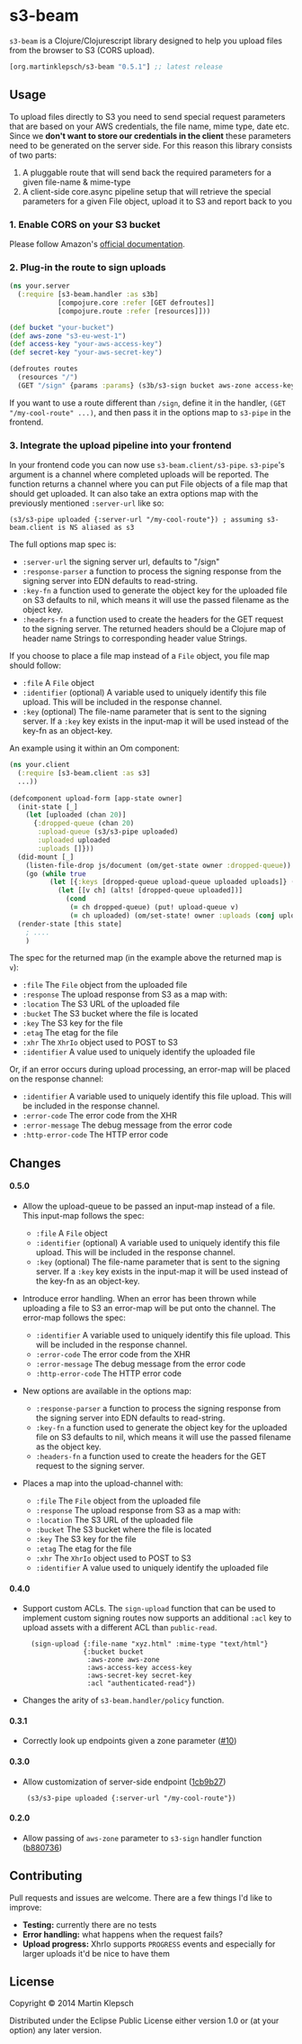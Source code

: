 # s3-beam

`s3-beam` is a Clojure/Clojurescript library designed to help you upload files
from the browser to S3 (CORS upload).

[](dependency)
```clojure
[org.martinklepsch/s3-beam "0.5.1"] ;; latest release
```
[](/dependency)

## Usage

To upload files directly to S3 you need to send special request
parameters that are based on your AWS credentials, the file name, mime
type, date etc.
Since we **don't want to store our credentials in the client** these
parameters need to be generated on the server side.
For this reason this library consists of two parts:

1. A pluggable route that will send back the required parameters for a
   given file-name & mime-type
2. A client-side core.async pipeline setup that will retrieve the
   special parameters for a given File object, upload it to S3 and
   report back to you

### 1. Enable CORS on your S3 bucket

Please follow Amazon's [official documentation](http://docs.aws.amazon.com/AmazonS3/latest/dev/cors.html).

### 2. Plug-in the route to sign uploads

```clj
(ns your.server
  (:require [s3-beam.handler :as s3b]
            [compojure.core :refer [GET defroutes]]
            [compojure.route :refer [resources]]))

(def bucket "your-bucket")
(def aws-zone "s3-eu-west-1")
(def access-key "your-aws-access-key")
(def secret-key "your-aws-secret-key")

(defroutes routes
  (resources "/")
  (GET "/sign" {params :params} (s3b/s3-sign bucket aws-zone access-key secret-key)))
```

If you want to use a route different than `/sign`, define it in the
handler, `(GET "/my-cool-route" ...)`, and then pass it in the options
map to `s3-pipe` in the frontend.

### 3. Integrate the upload pipeline into your frontend

In your frontend code you can now use `s3-beam.client/s3-pipe`.
`s3-pipe`'s argument is a channel where completed uploads will be
reported. The function returns a channel where you can put File
objects of a file map that should get uploaded. It can also take an 
extra options map with the previously mentioned `:server-url` like so:

    (s3/s3-pipe uploaded {:server-url "/my-cool-route"}) ; assuming s3-beam.client is NS aliased as s3

The full options map spec is:

- `:server-url` the signing server url, defaults to "/sign"
- `:response-parser` a function to process the signing response from the signing server into EDN
                     defaults to read-string. 
- `:key-fn` a function used to generate the object key for the uploaded file on S3
                   defaults to nil, which means it will use the passed filename as the object key.             
- `:headers-fn` a function used to create the headers for the GET request to the signing server.
                   The returned headers should be a Clojure map of header name Strings to corresponding 
                   header value Strings.
                   
If you choose to place a file map instead of a `File` object, you file map should follow:

- `:file`                  A `File` object
- `:identifier` (optional) A variable used to uniquely identify this file upload.
                           This will be included in the response channel.
- `:key` (optional)        The file-name parameter that is sent to the signing server. If a `:key` key
                           exists in the input-map it will be used instead of the key-fn as an object-key.

An example using it within an Om component:

```clj
(ns your.client
  (:require [s3-beam.client :as s3]
  ...))
  
(defcomponent upload-form [app-state owner]
  (init-state [_]
    (let [uploaded (chan 20)]
      {:dropped-queue (chan 20)
       :upload-queue (s3/s3-pipe uploaded)
       :uploaded uploaded
       :uploads []}))
  (did-mount [_]
    (listen-file-drop js/document (om/get-state owner :dropped-queue))
    (go (while true
          (let [{:keys [dropped-queue upload-queue uploaded uploads]} (om/get-state owner)]
            (let [[v ch] (alts! [dropped-queue uploaded])]
              (cond
               (= ch dropped-queue) (put! upload-queue v)
               (= ch uploaded) (om/set-state! owner :uploads (conj uploads v))))))))
  (render-state [this state]
    ; ....
    )
```

The spec for the returned map (in the example above the returned map is `v`):

- `:file` The `File` object from the uploaded file
- `:response` The upload response from S3 as a map with:
 - `:location` The S3 URL of the uploaded file
 - `:bucket` The S3 bucket where the file is located
 - `:key` The S3 key for the file
 - `:etag` The etag for the file          
- `:xhr` The `XhrIo` object used to POST to S3
- `:identifier` A value used to uniquely identify the uploaded file

Or, if an error occurs during upload processing, an error-map will be placed on the response channel:

- `:identifier` A variable used to uniquely identify this file upload. This will be included in the response channel.
- `:error-code` The error code from the XHR
- `:error-message` The debug message from the error code
- `:http-error-code` The HTTP error code

## Changes

#### 0.5.0

- Allow the upload-queue to be passed an input-map instead of a file. This
  input-map follows the spec:
  
    - `:file`                  A `File` object
    - `:identifier` (optional) A variable used to uniquely identify this file upload.
                               This will be included in the response channel.
    - `:key` (optional)        The file-name parameter that is sent to the signing server. If a `:key` key
                               exists in the input-map it will be used instead of the key-fn as an object-key.
- Introduce error handling. When an error has been thrown while uploading a file to S3
  an error-map will be put onto the channel. The error-map follows the spec:
  
    - `:identifier`      A variable used to uniquely identify this file upload. This will be
                         included in the response channel.
    - `:error-code`      The error code from the XHR
    - `:error-message`   The debug message from the error code
    - `:http-error-code` The HTTP error code
- New options are available in the options map:

    - `:response-parser` a function to process the signing response from the signing server into EDN
                         defaults to read-string.
    - `:key-fn`          a function used to generate the object key for the uploaded file on S3
                         defaults to nil, which means it will use the passed filename as the object key.
    - `:headers-fn`      a function used to create the headers for the GET request to the signing server.
- Places a map into the upload-channel with: 
    - `:file`       The `File` object from the uploaded file
    - `:response`   The upload response from S3 as a map with:
     - `:location` The S3 URL of the uploaded file
     - `:bucket`   The S3 bucket where the file is located
     - `:key`      The S3 key for the file
     - `:etag`     The etag for the file
    - `:xhr`        The `XhrIo` object used to POST to S3
    - `:identifier` A value used to uniquely identify the uploaded file
    
#### 0.4.0

- Support custom ACLs. The `sign-upload` function that can be used to
  implement custom signing routes now supports an additional `:acl` key
  to upload assets with a different ACL than `public-read`.

        (sign-upload {:file-name "xyz.html" :mime-type "text/html"}
                     {:bucket bucket
                      :aws-zone aws-zone
                      :aws-access-key access-key
                      :aws-secret-key secret-key
                      :acl "authenticated-read"})
- Changes the arity of `s3-beam.handler/policy` function.

#### 0.3.1

- Correctly look up endpoints given a zone parameter ([#10](https://github.com/martinklepsch/s3-beam/pull/10/files))

#### 0.3.0

-  Allow customization of server-side endpoint ([1cb9b27](https://github.com/martinklepsch/s3-beam/commit/1cb9b2703691e172e275a95490b3fc8209dfa409))

        (s3/s3-pipe uploaded {:server-url "/my-cool-route"})

#### 0.2.0

- Allow passing of `aws-zone` parameter to `s3-sign` handler function ([b880736](https://github.com/martinklepsch/s3-beam/commit/b88073646b7c92b5493a168ce25d27feaa130c9e))

## Contributing

Pull requests and issues are welcome. There are a few things I'd like to improve:

* **Testing:** currently there are no tests
* **Error handling:** what happens when the request fails?
* **Upload progress:** XhrIo supports `PROGRESS` events and especially
  for larger uploads it'd be nice to have them


## License

Copyright © 2014 Martin Klepsch

Distributed under the Eclipse Public License either version 1.0 or (at
your option) any later version.
